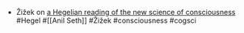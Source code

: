 - Žižek on [a Hegelian reading of the new science of consciousness](https://thephilosophicalsalon.com/a-hegelian-reading-of-the-new-science-of-consciousness/) #Hegel #[[Anil Seth]] #Žižek #consciousness #cogsci